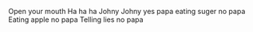 Open your mouth
Ha ha ha
Johny Johny yes papa
eating suger no papa
Eating apple no papa
Telling lies no papa
